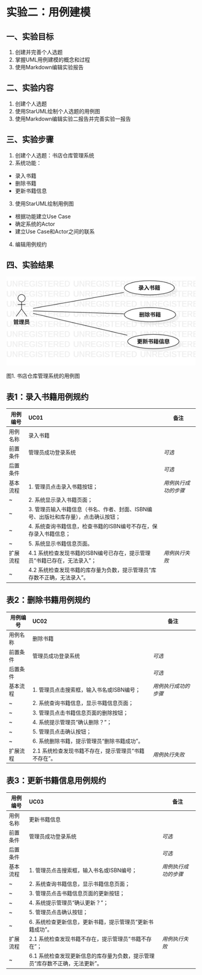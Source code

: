 # 实验二：用例建模

## 一、实验目标
1. 创建并完善个人选题
2. 掌握UML用例建模的概念和过程
3. 使用Markdown编辑实验报告

## 二、实验内容
1. 创建个人选题
2. 使用StarUML绘制个人选题的用例图
3. 使用Markdown编辑实验二报告并完善实验一报告

## 三、实验步骤
1. 创建个人选题：书店仓库管理系统
2. 系统功能：
 - 录入书籍
 - 删除书籍
 - 更新书籍信息
3. 使用StarUML绘制用例图
 - 根据功能建立Use Case
 - 确定系统的Actor
 - 建立Use Case和Actor之间的联系
4. 编辑用例规约


## 四、实验结果
![用例图](./lab2_UseCaseDiagram.jpg)

图1. 书店仓库管理系统的用例图



## 表1：录入书籍用例规约  

用例编号  | UC01 | 备注  
-|:-|-  
用例名称  | 录入书籍  |   
前置条件  | 管理员成功登录系统     | *可选*   
后置条件  |      | *可选*   
基本流程  | 1. 管理员点击录入书籍按钮；  |*用例执行成功的步骤*    
~| 2. 系统显示录入书籍页面；  |   
~| 3. 管理员输入书籍信息（书名、作者、封面、ISBN编号、出版社和库存量），点击确认按钮；  |   
~| 4. 系统查询书籍信息，检查书籍的ISBN编号不存在，保存录入书籍信息；  |   
~| 5. 系统显示书籍信息页面。  |  
扩展流程  | 4.1 系统检查发现书籍的ISBN编号已存在，提示管理员“书籍已存在，无法录入”；  |*用例执行失败*    
~| 4.2 系统检查发现书籍的库存量为负数，提示管理员“库存数不正确，无法录入”。  |  



## 表2：删除书籍用例规约  

用例编号  | UC02 | 备注  
-|:-|-  
用例名称  | 删除书籍  |   
前置条件  | 管理员成功登录系统     | *可选*   
后置条件  |      | *可选*   
基本流程  | 1. 管理员点击搜索框，输入书名或ISBN编号；  |*用例执行成功的步骤*    
~| 2. 系统查询书籍信息，显示书籍信息页面；  |   
~| 3. 管理员点击书籍信息页面的删除按钮；  |   
~| 4. 系统提示管理员“确认删除？”；  |   
~| 5. 管理员点击确认按钮；  |
~| 6. 系统删除书籍，提示管理员“删除书籍成功”。  |  
扩展流程  | 2.1 系统检查发现书籍不存在，提示管理员“书籍不存在”。 |*用例执行失败*    

## 表3：更新书籍信息用例规约  

用例编号  | UC03 | 备注  
-|:-|-  
用例名称  | 更新书籍信息  |   
前置条件  | 管理员成功登录系统     | *可选*   
后置条件  |      | *可选*   
基本流程  | 1. 管理员点击搜索框，输入书名或ISBN编号；  |*用例执行成功的步骤*    
~| 2. 系统查询书籍信息，显示书籍信息页面；  |   
~| 3. 管理员点击书籍信息页面的更新按钮；  |   
~| 4. 系统提示管理员“确认更新？”；  |   
~| 5. 管理员点击确认按钮；  |
~| 6. 系统检查更新信息，更新书籍，提示管理员“更新书籍成功”。  |  
扩展流程  | 2.1 系统检查发现书籍不存在，提示管理员“书籍不存在”；  |*用例执行失败*   
~| 6.1 系统检查发现更新信息的库存量为负数，提示管理员“库存数不正确，无法更新”。 |   